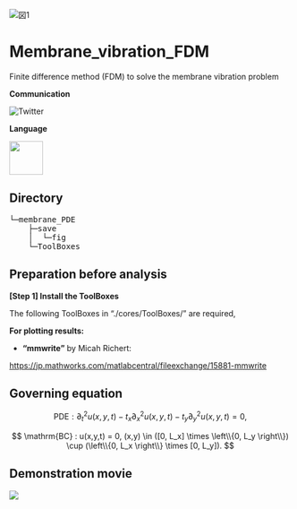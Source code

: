 
![図1](https://github.com/KRproject-tech/Membrane_vibration_FDM/assets/114337358/32e49619-3b1f-4fd0-89d7-80b433c0129b)

# Membrane_vibration_FDM
Finite difference method (FDM) to solve the membrane vibration problem

**Communication**

<a style="text-decoration: none" href="https://twitter.com/hogelungfish_" target="_blank">
    <img src="https://img.shields.io/badge/twitter-%40hogelungfish_-1da1f2.svg" alt="Twitter">
</a>
<p>


**Language**
<p>
<img src="https://cdn.jsdelivr.net/gh/devicons/devicon/icons/matlab/matlab-original.svg" width="60"/>
<p>


## Directory    
<pre>
└─membrane_PDE
    ├─save
    │  └─fig
    └─ToolBoxes
</pre>


## Preparation before analysis
__[Step 1] Install the ToolBoxes__

The following ToolBoxes in “./cores/ToolBoxes/” are required,

__For plotting results:__

*	__“mmwrite”__ by Micah Richert:

https://jp.mathworks.com/matlabcentral/fileexchange/15881-mmwrite

## Governing equation

$$
\mathrm{PDE}: \partial^2_t u(x,y,t) - t_x \partial^2_x u(x,y,t) - t_y \partial^2_y u(x,y,t) = 0, 
$$

$$
\mathrm{BC} : u(x,y,t) = 0, (x,y) \in ([0, L_x] \times \left\\{0, L_y \right\\}) \cup (\left\\{0, L_x \right\\} \times [0, L_y]).
$$



## Demonstration movie

[![](https://img.youtube.com/vi/_kEdkMvdkE4/0.jpg)](https://www.youtube.com/watch?v=_kEdkMvdkE4)
